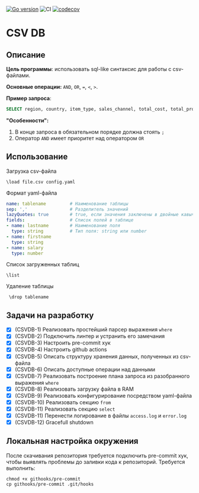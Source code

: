 [![Go version](https://img.shields.io/github/go-mod/go-version/stepan2volkov/csvdb.svg)](https://github.com/stepan2volkov/csvdb/blob/main/go.mod)
![CI](https://github.com/stepan2volkov/csvdb/actions/workflows/ci.yaml/badge.svg)
[![codecov](https://codecov.io/gh/stepan2volkov/csvdb/branch/main/graph/badge.svg?token=CP0CR6QKOE)](https://codecov.io/gh/stepan2volkov/csvdb)


# CSV DB

## Описание

__Цель программы__:  использовать sql-like синтаксис для работы с csv-файлами.

__Основные операции:__ `AND`, `OR`, `=`, `<`, `>`.

__Пример запроса__: 
```sql
SELECT region, country, item_type, sales_channel, total_cost, total_profit FROM sales WHERE country = 'South Africa' AND item_type = 'Clothes' and sales_channel='Online' AND total_profit > 400000;
```

__"Особенности":__
1. В конце запроса в обязательном порядке должна стоять `;`
2. Оператор `AND` имеет приоритет над оператором `OR`

## Использование

Загрузка csv-файла
```
\load file.csv config.yaml
```

Формат yaml-файла
```yaml
name: tablename         # Наименование таблицы
sep: ','                # Разделитель значений
lazyQuotes: true        # true, если значения заключены в двойные кавычки
fields:                 # Список полей в таблице
- name: lastname        # Наименование поля
  type: string          # Тип поля: string или number
- name: firstname
  type: string
- name: salary
  type: number
```

Список загруженных таблиц
```
\list
```

Удаление таблицы
```
 \drop tablename
 ```
## Задачи на разработку

- [x] \(CSVDB-1) Реализовать простейший парсер выражения `where`
- [x] \(CSVDB-2) Подключить линтер и устранить его замечания
- [x] \(CSVDB-3) Настроить pre-commit хук
- [x] \(CSVDB-4) Настроить github actions
- [x] \(CSVDB-5) Описать структуру хранения данных, полученных из csv-файла
- [x] \(CSVDB-6) Описать доступные операции над данными
- [x] \(CSVDB-7) Реализовать построение плана запроса из разобранного выражения `where`
- [x] \(CSVDB-8) Реализовать загрузку файла в RAM
- [x] \(CSVDB-9) Реализовать конфигурирование посредством yaml-файла
- [x] \(CSVDB-10) Реализовать секцию `from`
- [x] \(CSVDB-11) Реализовать секцию `select`
- [x] \(CSVDB-11) Перенести логирование в файлы `access.log`  и `error.log`
- [x] \(CSVDB-12) Gracefull shutdown

## Локальная настройка окружения

После скачивания репозитория требуется подключить pre-commit хук, чтобы выявлять проблемы до заливки кода к репозиторий.
Требуется выполнить:
```
chmod +x githooks/pre-commit
cp githooks/pre-commit .git/hooks
```